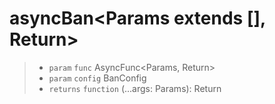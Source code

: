 # asyncBan<Params extends [], Return>

> - `param` `func` AsyncFunc<Params, Return>
> - `param` `config` BanConfig
> - `returns` `function` (...args: Params): Return

